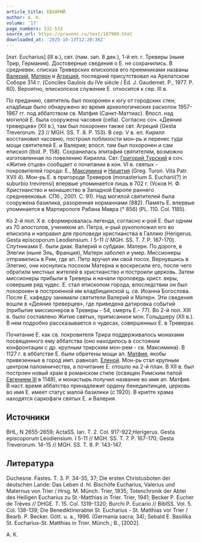 ```yaml
---
article_title: ЕВХАРИЙ
author: А. К.
volume: '17'
page_numbers: 532-533
source_url: https://pravenc.ru/text/187900.html
downloaded_at: '2025-10-13T12:20:36Z'
---
```


[лат. Eucharius] (III в.), свт. (пам. зап. 8 дек.), 1-й еп. г. Треверы (ныне Трир, Германия). Достоверные сведения о Е. не сохранились. В средневек. списках Треверских епископов его преемниками названы [Валерий](https://pravenc.ru/text/Валерий.html), [Матерн](https://pravenc.ru/text/Матерн.html) и [Агреций](https://pravenc.ru/text/Агреций.html), последний присутствовал на Арелатском Соборе 314 г. (Conciles Gaulois du IVe siècle / Éd. J. Gaudemet. P., 1977. P. 60). Вероятно, епископское служение Е. относится к сер. III в.

По преданию, святитель был похоронен к югу от городских стен; кладбище было обнаружено во время археологических раскопок 1957-1967 гг. под аббатством св. Матфия (Санкт-Маттиас). Впосл. над могилой Е. была сооружена часовня (cella). Согласно соч. «Деяния треверцев» (XII в.), там был похоронен также свт. Агреций (Gesta Treverorum. 23 // MGH. SS. T. 8. P. 153). В сер. V в. еп. Кирилл восстановил часовню, построил поблизости мон-рь и перенес туда мощи святителей Е. и Валерия; впосл. там был похоронен и сам епископ (Ibid. P. 158). Сохранилась эпитафия святителям, возможно изготовленная по повелению Кирилла. Свт. [Григорий Турский](<https://pravenc.ru/text/Григорий Турский.html>) в соч. «Житие отцов» сообщает о почитании в кон. VI в. святых - покровителей города: Е., [Максимина](https://pravenc.ru/text/Максимина.html) и [Ницетия](https://pravenc.ru/text/Ницетия.html) (Greg. Turon. Vita Patr. XVII 4). Мон-рь Е. в пригороде Треверов (monasterium S. Eucharii(?) in suburbio trevirensi) впервые упоминается лишь в 702 г. (Усков Н. Ф. Христианство и монашество в Западной Европе раннего средневековья. СПб., 2001. С. 91). Над могилой святителей была сооружена базилика, разоренная норманнами (882). Память Е. впервые упоминается в Мартирологе Рабана Мавра († 856) (PL. 110. Col. 1185).

Ко 2-й пол. X в. сформировалась легенда, согласно к-рой Е. был одним из 70 апостолов, учеником ап. Петра, к-рый рукоположил его во епископа и направил для проповеди христианства в Галлию (Herigerus. Gesta episcoporum Leodiensium. I 5-11 // MGH. SS. T. 7. P. 167-170). Спутниками Е. были диак. Валерий и субдиак. Матерн. По дороге, в Элегии (ныне Эль, Франция), Матерн заболел и умер. Миссионеры отправились в Рим, где ап. Петр вручил им свой посох. Вернувшись в Элегию, они коснулись посохом Матерна и воскресили его, после чего обратили местных жителей в христианство и построили церковь. Затем миссионеры прибыли в Треверы и начали проповедь христ. веры, совершив ряд чудес. Е. стал епископом города, впоследствии он был похоронен в построенной им кладбищенской ц. св. Иоанна Богослова. После Е. кафедру занимали святители Валерий и Матерн. Эти сведения вошли в «Деяния треверцев», где приведена датировка событий (прибытие миссионеров в Треверы - 54, смерть Е.- 77). Во 2-й пол. XIII в. было составлено Житие святых, приписанное мон. Гольдшеру (XII в.). В нем подробно рассказывается о чудесах, совершенных Е. в Треверах.

Почитание Е. как св. покровителя Трира поддерживалось монахами посвященного ему аббатства (оно находилось в состоянии конфронтации с др. крупным трирским мон-рем - св. Максимина). В 1127 г. в аббатстве Е. были обретены мощи ап. [Матфия](https://pravenc.ru/text/Матфия.html), якобы привезенные в город имп. равноап. [Еленой](https://pravenc.ru/text/Еленой.html). Мон-рь стал крупным центром паломничества, а почитание Е. отошло на 2-й план. В XII в. был построен новый храм в романском стиле (освящен Римским папой [Евгением III](<https://pravenc.ru/text/Евгением III.html>) в 1148), и монастырь получил название во имя ап. Матфия. В наст. время аббатство принадлежит ордену бенедиктинцев, церковь во имя Е. имеет статус малой базилики (с 1920). В крипте храма находятся саркофаги святых Е. и Валерия.

## Источники

BHL, N 2655-2659; ActaSS. Ian. T. 2. Col. 917-922;Herigerus. Gesta episcoporum Leodiensium. I 5-11 // MGH. SS. T. 7. P. 167-170; Gesta Treverorum. 14-15 // MGH. SS. T. 8. P. 143-147.

## Литература

Duchesne. Fastes. T. 3. P. 34-35, 37; Die ersten Christusboten der deutschen Lande: Das Leben d. hl. Bischöfe Eucharius, Valerius und Maternus von Trier / Hrsg. M. Münch. Trier, 1935; Totenchronik der Abtei des Heiligen Eucharius zu St.-Matthias in Trier. Trier, 1941; Becker P. Eucher de Trèves // DHGE. T. 15. Col. 1319-1320; Burchi P. Eucario // BiblSS. Vol. 5. Col. 138-139; Die Benediktinerabtei St. Eucharius - St. Matthias vor Trier / Bearb. P. Becker. Gött. u. a., 1996. (Germania sacra; 34); Sebald E. Basilika St. Eucharius-St. Matthias in Trier. Münch.; B., [2002].

А. К.
